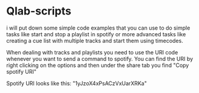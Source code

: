 # Qlab-scripts
i will put down some simple code examples that you can use to do simple tasks like start and stop a playlist in spotify
or more advanced tasks like creating a cue list with multiple tracks and start them using timecodes.

When dealing with tracks and playlists you need to use the URI code whenever you want to send a command to spotify. You can find the URI by right clicking on the options and then under the share tab you find "Copy spotify URI"

Spotify URI looks like this: "1yJzoX4xPsACzVxUarXRKa"
